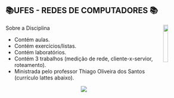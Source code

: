

## 📚UFES - REDES DE COMPUTADORES 📚
<img align="right" width="16%" src="https://user-images.githubusercontent.com/80075307/220129072-48d5ff96-a10d-4e0b-9024-9374bee2c0c2.svg">


Sobre a Disciplina
  * Contém aulas.
  * Contém exercícios/listas.
  * Contém laboratórios.
  * Contém 3 trabalhos (medição de rede, cliente-x-servior, roteamento).
  * Ministrada pelo professor Thiago Oliveira dos Santos (currículo lattes abaixo).
  
<div align="center">
    <a href="http://lattes.cnpq.br/5117339495064254" target="_blank"
      ><img
        src="https://img.shields.io/badge/-Currículo Lattes-%230077B5?style=for-the-badge&logo=linkedin&logoColor=white"
        target="_blank"
  </div>
